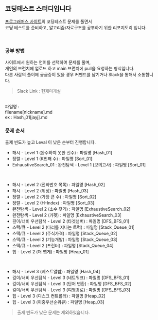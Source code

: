 ## 코딩테스트 스터디입니다

[프로그래머스 사이트](https://programmers.co.kr/learn/challenges)의 코딩테스트 문제를 풀면서 <br>
코딩 테스트를 준비하고, 알고리즘/자료구조를 공부하기 위한 리포지토리 입니다.

<br>

### 공부 방법

사이트에서 원하는 언어를 선택하여 문제를 풀며,<br>
개인의 브런치에 업로드 하고 main 브런치에 pull을 요청하는 형식입니다.<br>
다른 사람의 풀이에 궁금증이 있을 경우 커멘드를 남기거나 Slack을 통해서 소통합니다.<br>

> Slack Link : 현재미개설

<br>
파일명 : <br>
    filename[nickname].md<br>
    ex : Hash_01[jayj].md

<br>

### 문제 순서

출제 빈도가 높고 Leval 이 낮은 순부터 진행합니다.<br>
- 해시 - Level 1 (완주하지 못한 선수) : 파일명 [Hash_01]
- 정렬 - Level 1 (K번째 수) : 파일명 [Sort_01]
- ExhaustiveSearch_01 : 완전탐색 - Level 1 (모의고사) : 파일명 [Sort_01]

<br>

- 해시 - Level 2 (전화번호 목록) : 파일명 [Hash_02]
- 해시 - Level 2 (위장) : 파일명 [Hash_03]
- 정렬 - Level 2 (가장 큰 수) : 파일명 [Sort_02]
- 정렬 - Level 2 (H-Index) : 파일명 [Sort_03]
- 완전탐색 - Level 2 (소수 찾기) : 파일명 [ExhaustiveSearch_02]
- 완전탐색 - Level 2 (카펫) : 파일명 [ExhaustiveSearch_03]
- 깊이/너비 우선탐색 - Level 2 (타겟넘버) : 파일명 [DFS_BFS_01]
- 스택/큐 - Level 2 (다리를 지나는 트럭) : 파일명 [Stack_Queue_01]
- 스택/큐 - Level 2 (주식가격) : 파일명 [Stack_Queue_02]
- 스택/큐 - Level 2 (기능개발) : 파일명 [Stack_Queue_03]
- 스택/큐 - Level 2 (프린터) : 파일명 [Stack_Queue_04]
- 힙 - Level 2 (더 맵게) : 파일명 [Heap_01]

<br>

- 해시 - Level 3 (베스트앨범) : 파일명 [Hash_04]
- 깊이/너비 우선탐색 - Level 3 (네트워크) : 파일명 [DFS_BFS_01]
- 깊이/너비 우선탐색 - Level 3 (단어 변환) : 파일명 [DFS_BFS_02]
- 깊이/너비 우선탐색 - Level 3 (여행경로) : 파일명 [DFS_BFS_03]
- 힙 - Level 3 (디스크 컨트롤러) : 파일명 [Heap_02]
- 힙 - Level 3 (이중우선순위큐) : 파일명 [Heap_03]

> 출제 빈도가 낮은 문제는 제외하였습니다.